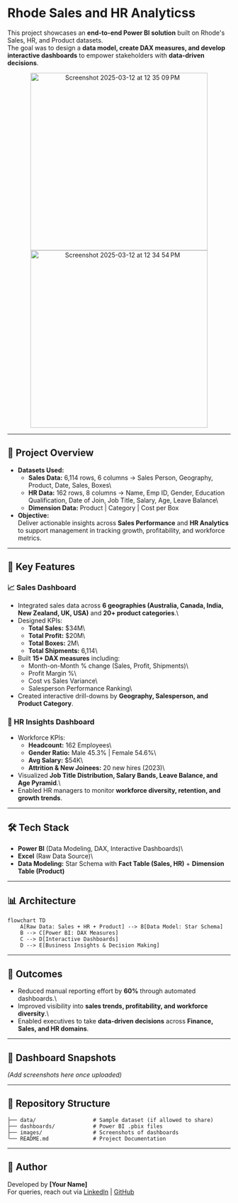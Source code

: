 # Rhode Sales and HR Analyticss

This project showcases an **end-to-end Power BI solution** built on
Rhode's Sales, HR, and Product datasets.\
The goal was to design a **data model, create DAX measures, and develop
interactive dashboards** to empower stakeholders with **data-driven
decisions**.

<p align = "center">
<img width="400" alt="Screenshot 2025-03-12 at 12 35 09 PM" src="https://github.com/user-attachments/assets/51034990-7f2e-4b39-a57d-af7186c86e37" />
<img width="400" alt="Screenshot 2025-03-12 at 12 34 54 PM" src="https://github.com/user-attachments/assets/6d4772f3-8752-4967-95f2-84c8fd4d744f" />
</p>

------------------------------------------------------------------------

## 🚀 Project Overview

-   **Datasets Used:**
    -   **Sales Data:** 6,114 rows, 6 columns → Sales Person, Geography,
        Product, Date, Sales, Boxes\
    -   **HR Data:** 162 rows, 8 columns → Name, Emp ID, Gender,
        Education Qualification, Date of Join, Job Title, Salary, Age,
        Leave Balance\
    -   **Dimension Data:** Product \| Category \| Cost per Box
-   **Objective:**\
    Deliver actionable insights across **Sales Performance** and **HR
    Analytics** to support management in tracking growth, profitability,
    and workforce metrics.

------------------------------------------------------------------------

## 🔑 Key Features

### 📈 Sales Dashboard

-   Integrated sales data across **6 geographies (Australia, Canada,
    India, New Zealand, UK, USA)** and **20+ product categories**.\
-   Designed KPIs:
    -   **Total Sales:** \$34M\
    -   **Total Profit:** \$20M\
    -   **Total Boxes:** 2M\
    -   **Total Shipments:** 6,114\
-   Built **15+ DAX measures** including:
    -   Month-on-Month % change (Sales, Profit, Shipments)\
    -   Profit Margin %\
    -   Cost vs Sales Variance\
    -   Salesperson Performance Ranking\
-   Created interactive drill-downs by **Geography, Salesperson, and
    Product Category**.

### 👥 HR Insights Dashboard

-   Workforce KPIs:
    -   **Headcount:** 162 Employees\
    -   **Gender Ratio:** Male 45.3% \| Female 54.6%\
    -   **Avg Salary:** \$54K\
    -   **Attrition & New Joinees:** 20 new hires (2023)\
-   Visualized **Job Title Distribution, Salary Bands, Leave Balance,
    and Age Pyramid**.\
-   Enabled HR managers to monitor **workforce diversity, retention, and
    growth trends**.

------------------------------------------------------------------------

## 🛠️ Tech Stack

-   **Power BI** (Data Modeling, DAX, Interactive Dashboards)\
-   **Excel** (Raw Data Source)\
-   **Data Modeling:** Star Schema with **Fact Table (Sales, HR)** +
    **Dimension Table (Product)**

------------------------------------------------------------------------

## 📊 Architecture

``` mermaid
flowchart TD
    A[Raw Data: Sales + HR + Product] --> B[Data Model: Star Schema]
    B --> C[Power BI: DAX Measures]
    C --> D[Interactive Dashboards]
    D --> E[Business Insights & Decision Making]
```

------------------------------------------------------------------------

## 📌 Outcomes

-   Reduced manual reporting effort by **60%** through automated
    dashboards.\
-   Improved visibility into **sales trends, profitability, and
    workforce diversity**.\
-   Enabled executives to take **data-driven decisions** across
    **Finance, Sales, and HR domains**.

------------------------------------------------------------------------

## 📸 Dashboard Snapshots

*(Add screenshots here once uploaded)*

------------------------------------------------------------------------

## 📂 Repository Structure

    ├── data/                  # Sample dataset (if allowed to share)
    ├── dashboards/            # Power BI .pbix files
    ├── images/                # Screenshots of dashboards
    └── README.md              # Project Documentation

------------------------------------------------------------------------

## 🙌 Author

Developed by **\[Your Name\]**\
For queries, reach out via [LinkedIn](https://www.linkedin.com) \|
[GitHub](https://github.com)

